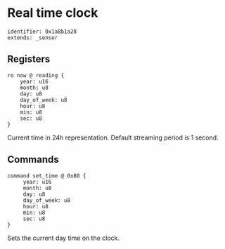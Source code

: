 # Real time clock

    
    identifier: 0x1a8b1a28
    extends: _sensor

## Registers

    ro now @ reading {
        year: u16
        month: u8
        day: u8
        day_of_week: u8
        hour: u8
        min: u8
        sec: u8
    }

Current time in 24h representation. Default streaming period is 1 second.

## Commands

    command set_time @ 0x80 {
         year: u16
         month: u8
         day: u8
         day_of_week: u8
         hour: u8
         min: u8
         sec: u8
    }

Sets the current day time on the clock.
